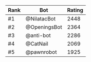 Rank|Bot|Rating
---|---|---
#1|@NilatacBot|2448
#2|@OpeningsBot|2364
#3|@anti-bot|2286
#4|@CatNail|2069
#5|@pawnrobot|1925

